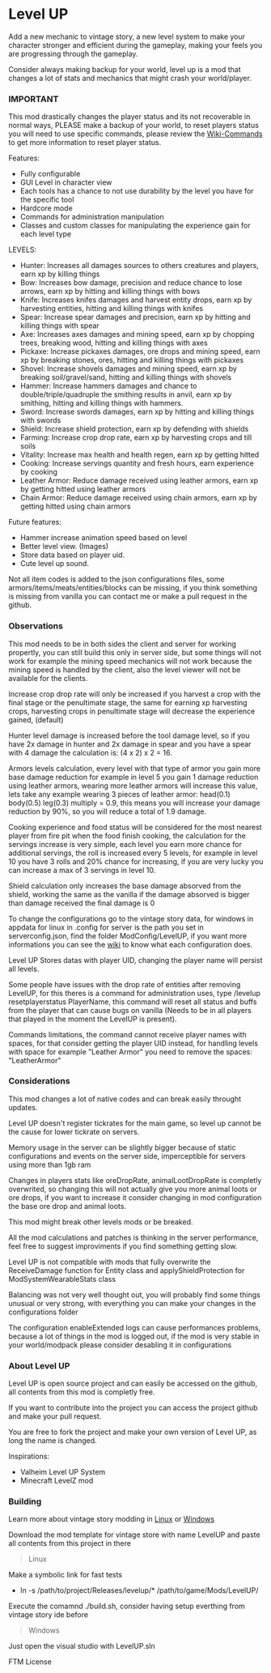 # Level UP
Add a new mechanic to vintage story, a new level system to make your character stronger and efficient during the gameplay, making your feels you are progressing through the gameplay.

Consider always making backup for your world, level up is a mod that changes a lot of stats and mechanics that might crash your world/player.

### IMPORTANT
This mod drastically changes the player status and its not recoverable in normal ways, PLEASE make a backup of your world, to reset players status you will need to use specific commands, please review the [Wiki-Commands](https://github.com/LeandroTheDev/level_up/wiki/Commands) to get more information to reset player status.

Features:
- Fully configurable
- GUI Level in character view
- Each tools has a chance to not use durability by the level you have for the specific tool
- Hardcore mode
- Commands for administration manipulation
- Classes and custom classes for manipulating the experience gain for each level type

LEVELS:
- Hunter: Increases all damages sources to others creatures and players, earn xp by killing things
- Bow: Increases bow damage, precision and reduce chance to lose arrows, earn xp by hitting and killing things with bows
- Knife: Increases knifes damages and harvest entity drops, earn xp by harvesting entities, hitting and killing things with knifes
- Spear: Increase spear damages and precision, earn xp by hitting and killing things with spear
- Axe: Increases axes damages and mining speed, earn xp by chopping trees, breaking wood, hitting and killing things with axes
- Pickaxe: Increase pickaxes damages, ore drops and mining speed, earn xp by breaking stones, ores, hitting and killing things with pickaxes
- Shovel: Increase shovels damages and mining speed, earn xp by breaking soil/gravel/sand, hitting and killing things with shovels
- Hammer: Increase hammers damages and chance to double/triple/quadruple the smithing results in anvil, earn xp by smithing, hitting and killing things with hammers.
- Sword: Increase swords damages, earn xp by hitting and killing things with swords
- Shield: Increase shield protection, earn xp by defending with shields
- Farming: Increase crop drop rate, earn xp by harvesting crops and till soils
- Vitality: Increase max health and health regen, earn xp by getting hitted
- Cooking: Increase servings quantity and fresh hours, earn experience by cooking
- Leather Armor: Reduce damage received using leather armors, earn xp by getting hitted using leather armors
- Chain Armor: Reduce damage received using chain armors, earn xp by getting hitted using chain armors

Future features:
- Hammer increase animation speed based on level
- Better level view. (Images)
- Store data based on player uid.
- Cute level up sound.

Not all item codes is added to the json configurations files, some armors/items/meats/entities/blocks can be missing, if you think something is missing from vanilla you can contact me or make a pull request in the github.

### Observations
This mod needs to be in both sides the client and server for working propertly, you can still build this only in server side, but some things will not work for example the mining speed mechanics will not work because the mining speed is handled by the client, also the level viewer will not be available for the clients.

Increase crop drop rate will only be increased if you harvest a crop with the final stage or the penultimate stage, the same for earning xp harvesting crops, harvesting crops in penultimate stage will decrease the experience gained, (default)

Hunter level damage is increased before the tool damage level, so if you have 2x damage in hunter and 2x damage in spear and you have a spear with 4 damage the calculation is: (4 x 2) x 2 = 16.

Armors levels calculation, every level with that type of armor you gain more base damage reduction for example in level 5 you gain 1 damage reduction using leather armors, wearing more leather armors will increase this value, lets take any example wearing 3 pieces of leather armor: head(0.1) body(0.5) leg(0.3) multiply = 0.9, this means you will increase your damage reduction by 90%, so you will reduce a total of 1.9 damage.

Cooking experience and food status will be considered for the most nearest player from fire pit when the food finish cooking, the calculation for the servings increase is very simple, each level you earn more chance for additional servings, the roll is increased every 5 levels, for example in level 10 you have 3 rolls and 20% chance for increasing, if you are very lucky you can increase a max of 3 servings in level 10.

Shield calculation only increases the base damage absorved from the shield, working the same as the vanilla if the damage absorved is bigger than damage received the final damage is 0

To change the configurations go to the vintage story data, for windows in appdata for linux in .config for server is the path you set in serverconfig.json, find the folder ModConfig/LevelUP, if you want more informations you can see the [wiki](https://github.com/LeandroTheDev/level_up/wiki) to  know what each configuration does.

Level UP Stores datas with player UID, changing the player name will persist all levels.

Some people have issues with the drop rate of entities after removing LevelUP, for this theres is a command for administration uses, type /levelup resetplayerstatus PlayerName, this command will reset all status and buffs from the player that can cause bugs on vanilla (Needs to be in all players that played in the moment the LevelUP is present).

Commands limitations, the command cannot receive player names with spaces, for that consider getting the player UID instead, for handling levels with space for example "Leather Armor" you need to remove the spaces: "LeatherArmor"

### Considerations
This mod changes a lot of native codes and can break easily throught updates.

Level UP doesn't register tickrates for the main game, so level up cannot be the cause for lower tickrate on servers.

Memory usage in the server can be slightly bigger because of static configurations and events on the server side, imperceptible for servers using more than 1gb ram

Changes in players stats like oreDropRate, animalLootDropRate is completly overwrited, so changing this will not actually give you more animal loots or ore drops, if you want to increase it consider changing in mod configuration the base ore drop and animal loots.

This mod might break other levels mods or be breaked.

All the mod calculations and patches is thinking in the server performance, feel free to suggest improviments if you find something getting slow.

Level UP is not compatible with mods that fully overwrite the ReceiveDamage function for Entity class and applyShieldProtection for ModSystemWearableStats class

Balancing was not very well thought out, you will probably find some things unusual or very strong, with everything you can make your changes in the configurations folder

The configuration enableExtended logs can cause performances problems, because a lot of things in the mod is logged out, if the mod is very stable in your world/modpack please consider desabling it in configurations

### About Level UP
Level UP is open source project and can easily be accessed on the github, all contents from this mod is completly free.

If you want to contribute into the project you can access the project github and make your pull request.

You are free to fork the project and make your own version of Level UP, as long the name is changed.

Inspirations: 
- Valheim Level UP System
- Minecraft LevelZ mod

### Building
Learn more about vintage story modding in [Linux](https://github.com/LeandroTheDev/arch_linux/wiki/Games#vintage-story-modding) or [Windows](https://wiki.vintagestory.at/index.php/Modding:Setting_up_your_Development_Environment)

Download the mod template for vintage store with name LevelUP and paste all contents from this project in there

> Linux

Make a symbolic link for fast tests
- ln -s /path/to/project/Releases/levelup/* /path/to/game/Mods/LevelUP/

Execute the comamnd ./build.sh, consider having setup everthing from vintage story ide before

> Windows

Just open the visual studio with LevelUP.sln

FTM License
